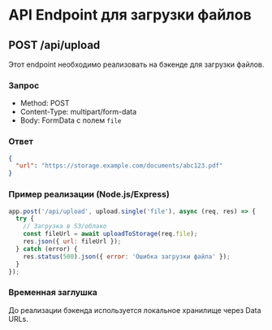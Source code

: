 # API Endpoint для загрузки файлов

## POST /api/upload

Этот endpoint необходимо реализовать на бэкенде для загрузки файлов.

### Запрос
- Method: POST
- Content-Type: multipart/form-data
- Body: FormData с полем `file`

### Ответ
```json
{
  "url": "https://storage.example.com/documents/abc123.pdf"
}
```

### Пример реализации (Node.js/Express)
```javascript
app.post('/api/upload', upload.single('file'), async (req, res) => {
  try {
    // Загрузка в S3/облако
    const fileUrl = await uploadToStorage(req.file);
    res.json({ url: fileUrl });
  } catch (error) {
    res.status(500).json({ error: 'Ошибка загрузки файла' });
  }
});
```

### Временная заглушка
До реализации бэкенда используется локальное хранилище через Data URLs.

